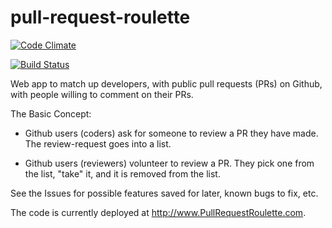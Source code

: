 pull-request-roulette
=====================

[![Code Climate](https://codeclimate.com/github/davearonson/pull-request-roulette.png)](https://codeclimate.com/github/davearonson/pull-request-roulette)

[![Build Status](https://travis-ci.org/davearonson/pull-request-roulette.png)](https://travis-ci.org/davearonson/pull-request-roulette)


Web app to match up developers, with public pull requests (PRs) on Github, with
people willing to comment on their PRs.

The Basic Concept:

- Github users (coders) ask for someone to review a PR they have made.  The
  review-request goes into a list.

- Github users (reviewers) volunteer to review a PR.  They pick one from the
  list, "take" it, and it is removed from the list.

See the Issues for possible features saved for later, known bugs to fix, etc.

The code is currently deployed at http://www.PullRequestRoulette.com.
